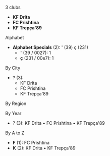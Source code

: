 3 clubs

- **KF Drita**
- **FC Prishtina**
- **KF Trepça'89**




Alphabet

- **Alphabet Specials** (2):  ' (39) ç (231)
  - **'** (39 / 0027): 1
  - **ç** (231 / 00e7): 1




By City

- ? (3): 
  - KF Drita 
  - FC Prishtina 
  - KF Trepça'89 




By Region





By Year

- ? (3):   KF Drita • FC Prishtina • KF Trepça'89






By A to Z

- **F** (1): FC Prishtina
- **K** (2): KF Drita • KF Trepça'89




